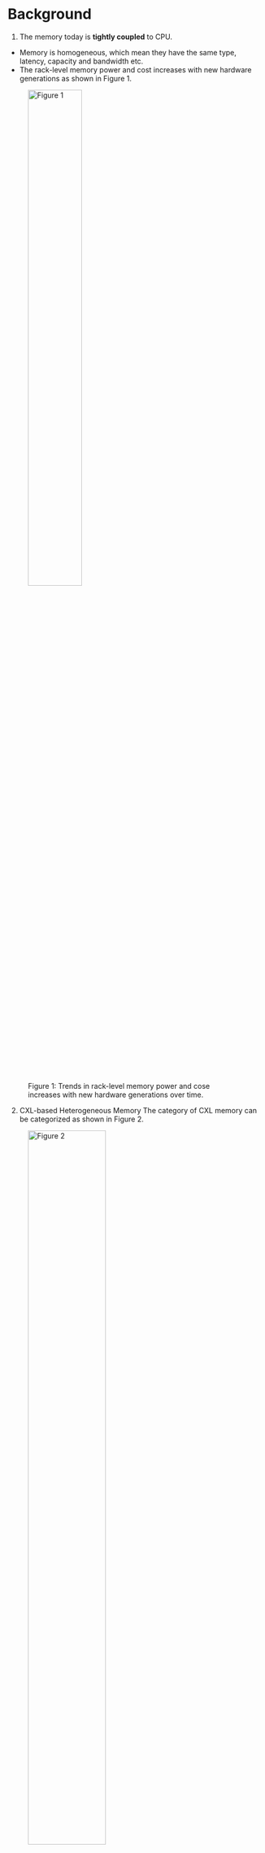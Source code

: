 # Background

1. The memory today is **tightly coupled** to CPU. 

- Memory is homogeneous, which mean they have the same type, latency, capacity and bandwidth etc.
- The rack-level memory power and cost increases with new hardware generations as shown in Figure 1.

<figure>
       <img src="../../imgs/TPP-ASPLOS23/B1.png" alt="Figure 1" style="width:50%; height:auto;">
       <figcaption>Figure 1: Trends in rack-level memory power and cose increases with new hardware generations over time.</figcaption>
   </figure>


2. CXL-based Heterogeneous Memory
The category of CXL memory can be categorized as shown in Figure 2.

<figure>
       <img src="../../imgs/TPP-ASPLOS23/B2.png" alt="Figure 2" style="width:60%; height:auto;">
       <figcaption>Figure 2: CXL memory abstraction and categories.</figcaption>
   </figure>


- The CXL memory have several strengths in flexible CPU and memory bus, which includes:
    - different memory capacity to bandwidth ratio
    - combine different generation of DIMMs
    - use cheaper and low power memory alternatives
    - utilize near memory accelerators


3. CXL-Memory Characteristics
- Byte addressable in same physical address space
    - transparent allocation with cache-line granular access

- Memory bandwidth is like DDR channels
    - NUMA BW is better than a dual socket system

- Close to NUMA latency on dual socket systems
    - adds ~100ns latency over normal DRAM access

<figure>
       <img src="../../imgs/TPP-ASPLOS23/B3.png" alt="Figure 3" style="width:50%; height:auto;">
       <figcaption>Figure 3: CXL memory lantency and bandwidth.</figcaption>
   </figure>

4. Performance drops with large CXL-Memory as shown in Figure 4
<figure>
       <img src="../../imgs/TPP-ASPLOS23/B4.png" alt="Figure 4" style="width:70%; height:auto;">
       <figcaption>Figure 4: CXL memory performance degration.</figcaption>
   </figure>

Consider about the aforementioned background/drawback, this paper present a work named TPP (Transparent Management of Tiered-Memory) which include the following main parts:

1. Effective memory management for tiered-memory system
    - lightweight demotion to slow memory tier
    - efficient hot page promotion to fast memory tier
    - optimized page allocation path to reduce latency
    - workload aware page allocation policy

2. Without modifying any applications or hardware

# Characterizing Datacenter Applications

1. Page Temperature
    - **Observation:** A significant portion of a datacenter application's accessed memory remain cold for minutes as shown in Figure 5. Tiered memory system can be a good fit for such cold memory if page placement mechanism can move these code pages to a lower memory tier.
<figure>
       <img src="../../imgs/TPP-ASPLOS23/C1.png" alt="Figure 5" style="width:50%; height:auto;">
       <figcaption>Figure 5: Application memory usage over last N mins.</figcaption>
   </figure>

2. Temperature Across Different Page Types
    - **Observation:** A large fraction of anon (anonymous) pages is hot, while file pages are comparatively colder within short intervals as shown in Figure 6.
    <figure>
       <img src="../../imgs/TPP-ASPLOS23/C2.png" alt="Figure 6" style="width:50%; height:auto;">
       <figcaption>Figure 6: Application memory usage over last N mins.</figcaption>
   </figure>

3. Usage of Different Page Types Over TIme
    - **Observation:** Although anon and file usage may vary over time, applications mostly maintain a steady usage pattern as shown in Figure 7. Smart page placement mechanisms should be aware of page type when making placement decision.
    <figure>
       <img src="../../imgs/TPP-ASPLOS23/C3.png" alt="Figure 7" style="width:60%; height:auto;">
       <figcaption>Figure 7: Memory usage over time for different applicaitons.</figcaption>
   </figure>

4. Impact of Page Types on Performance
    - **Observation:** Workloads have different levels of sensitivity toward different page types that varie over time as shown in FIgure 8.
    <figure>
       <img src="../../imgs/TPP-ASPLOS23/C4.png" alt="Figure 8" style="width:60%; height:auto;">
       <figcaption>Figure 8: Workloads’ sensitivity towards anons and files varies. High memory capacity utilization provides high throughput.</figcaption>
   </figure>

5. Page Re-access Time Granularity
    - **Observation:** Cold page re-access time varies for workloads as shown in Figure 9. Page placement on a tiered memory system should be aware of this and actively move hot pages to lower memory nodes to avoid high memory access latency.
    <figure>
       <img src="../../imgs/TPP-ASPLOS23/C5.png" alt="Figure 9" style="width:50%; height:auto;">
       <figcaption>Figure 9: Fraction of pages re-accessed at different intervals.</figcaption>
   </figure>

# TPP for CXL-Memory

Based on the above observations, this paper introduced TPP - a smart OS-managed mechanism for tiered-memory system. TPP's design-space can be divided across four main areas:

>    1. Lightweight demotion to CXL-Memory
>    2. Decoupled allocation and reclamation paths
>    3. Hot-page promotion to local nodes
>    4. Page type-aware memory allocation

## Migration for Lightweight Reclamation

### Page Placement in ==*Default Linux*==
Every node maintains a water mark to determine load (Figure 10):
- relcamation triggers when number of free pages goes below the watermark
- new pages get allocated to remote node
- reclamation stops when free pages goes above the watermark
- new allocations again happen on local node

 <figure>
       <img src="../../imgs/TPP-ASPLOS23/TPP1.png" alt="Figure 10" style="width:50%; height:auto;">
       <figcaption>Figure 10: Traditional page placement in linux.</figcaption>
   </figure>

### Demotion in TPP - ==Migrate to slow Tiers==
Compare to traditional page reclamation, TPP will do the different. After finding the reclamation-candidates, instead of invoking swapping mechanism, TPP put them in to a separate demotion list and try to migrate them to the CXL-node asynchronously. Migration to a NUMA node is orders of magnitude faster than swapping. TPP use Linux's default LRU-based mechanism to selece demotion candidates.

Maintains a separate demotion page list
- scans inactive page list
- if not enough, then scan active pages (memory pressure may be very big)

Tries to migrate scanned pages to slow memory tier
- failed pages follows default reclamation path

Demotion on CXL-Memory use the default reclamation mechanism (e.g,. pages out to the swap device) since the pages on CXL-Memory is not very performance critical. As shown in Figure 11.

 <figure>
       <img src="../../imgs/TPP-ASPLOS23/TPP2.png" alt="Figure 11" style="width:50%; height:auto;">
       <figcaption>Figure 11: Demotion in TPP.</figcaption>
   </figure>

## Optimized Allocation Path in TPP
Decouples page allocation and reclamation logic, as shown in Figure 12
- reclamation triggers when x% memory is left
- allocation happens on local node as long as allocation watermark is satisfied

User-space interface to control reclamation watermark
- *vm.demote_scale_factor* (by default,set to 2% of local node's capacity)
<figure>
       <img src="../../imgs/TPP-ASPLOS23/TPP3.png" alt="Figure 12" style="width:50%; height:auto;">
       <figcaption>Figure 12: TPP decouple the allocation and reclamation logice for local memory node. It uses migration for demotion.</figcaption>
   </figure>

## Page Promotion from CXL-Node

### NUMA Balancing for CXL memory
When a CPU access a sampled page, a minor page-fault is generated (known as NUMA hint fault). Pages that are accessed from a remote CPU are migrated to that CPU's local memory node (known as promotion). TPP limits sampling only to CXL-nodes since it's not resonable to promote a local node's hot memory to other local or CXL-nodes.

### Issue: Ping-Pong due to Opportunistic Promotion.

When A NUMA hint fault happens on a page, NUMA balancing will instantly promotes the page w/o checking its active state. Those pages may have very infrequent accesses can still be promoted to the local node. And those pages may become the demotion candidate shortly if the local nodes are always under pressure causing Ping-Pong issue.

### Apt Idenfication of Trapped Hot Pages.

To solve the Ping-Pong issue, instead of instan promotion. **TPP check a page's age through its position in the LRU list maintained by the OS**. If the faulted page is in inactive LRU, TPP doesn't consider the page for promotion instantly as it might be an infrequently accessed page. TPP considers the **faulted page as a promotion candidate only if it is found in the active LRUs** (① in Figure 13). The whold process is shown in Figure 13.

<figure>
       <img src="../../imgs/TPP-ASPLOS23/TPP4.png" alt="Figure 13" style="width:50%; height:auto;">
       <figcaption>Figure 13: TPP promotes a page considering its activity state.</figcaption>
   </figure>

> Issue: if a memory node is not under pressure and reclamation doesn't happen, then pages in inactive LRU list do not automatically move to the acvite LRU list. As CXL-nodes may not always be under pressure, faulted pages may often be found in the inactive LRU list and, therefore, bypass the promotion filter.

To address, when found a faulted page on the inactive LRU list, TPP marks this page as accessed and move it to the acitive LRU list (② in Figure 13). If the page still remains hot during the next NUMA hint fault, it will be in the active LRU, and promoted to the local node (③ in Figure 13).

As aforementioned, only the page in active LRUs lists will be promoted to the local node's memory and if a page is in inactive LRUs, the first NUMA hint fault will promote the page to active LRUs list. The second NUMA hint fault (still hot) will promote this page to the local node memory. As shown in Figure 14.
<figure>
       <img src="../../imgs/TPP-ASPLOS23/TPP5.png" alt="Figure 14" style="width:50%; height:auto;">
       <figcaption>Figure 14: Process of TPP promotes a page.</figcaption>
   </figure>

### Page Type-Aware Allocation

According to the observation before. **Some applications can furthur benefit from page type-aware allocation policy**. Considering this, TPP allows an application allocating caches (eg., file cache, tmpfs, ect.) to the CXL-nodes preferrably, while preserving the allocation policy for anon pages.

## Acknowledgement
All the figures are from the author's slides or paper.
